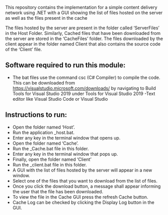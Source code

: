 This repository contains the implementation for a simple content delivery network using .NET with a GUI showing the list of files hosted on the server as well as the files present in the cache

The files hosted by the server are present in the folder called ‘ServerFiles’ in the Host Folder. Similarly, Cached files that have been downloaded from the server are stored in the ‘CacheFiles’ folder. The files downloaded by the client appear in the folder named Client that also contains the source code of the ‘Client’ file.

## Software required to run this module:
- The bat files use the command csc (C# Compiler) to compile the code. This can be downloaded from https://visualstudio.microsoft.com/downloads/ by navigating to Build Tools for Visual Studio 2019 under Tools for Visual Studio 2019
-Text editor like Visual Studio Code or Visual Studio

## Instructions to run:

- Open the folder named ‘Host’.
- Run the application _host.bat.
- Enter any key in the terminal window that opens up.
- Open the folder named ‘Cache’.
- Run the _Cache.bat file in this folder.
- Enter any key in the terminal window that pops up.
- Finally, open the folder named ‘Client’
- Run the _client.bat file in this folder.
- A GUI with the list of files hosted by the server will appear in a new window.
- Select one of the files that you want to download from the list of files.
- Once you click the download button, a message shall appear informing the user that the file has been downloaded.
- To view the file in the Cache GUI press the refresh Cache button.
- Cache Log can be checked by clicking the Display Log button in the GUI.
